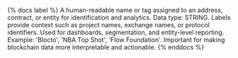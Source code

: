 {% docs label %}
A human-readable name or tag assigned to an address, contract, or entity for identification and analytics. Data type: STRING. Labels provide context such as project names, exchange names, or protocol identifiers. Used for dashboards, segmentation, and entity-level reporting. Example: 'Blocto', 'NBA Top Shot', 'Flow Foundation'. Important for making blockchain data more interpretable and actionable.
{% enddocs %}
